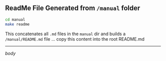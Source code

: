## ReadMe File Generated from `/manual` folder
```bash
cd manual
make readme
```
This concatenates all `.md` files in the `manual` dir and builds a `/manual/README.md` file ... copy this content into the root README.md

--------------------------------------------


$body$                